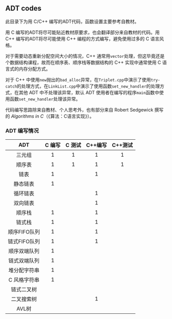 ## ADT codes

此目录下为用 C/C++ 编写的ADT代码，函数设置主要参考自教材。

用 C 编写的ADT将尽可能贴近教材原要求，也会翻译部分来自教材的代码。用 C++ 编写的ADT将尽可能使用 C++ 编程的方式编写，避免使用过多的 C 语言风格。

对于需要动态重新分配空间大小的情况，C++ 通常用`vector`处理，但这毕竟还是个数据结构课程，故而在顺序表、顺序栈等数据结构的 C++ 实现中通常使用 C 语言式的内存分配方式。

对于 C++ 中使用`new`抛出的`bad_alloc`异常，在`Triplet.cpp`中演示了使用`try-catch`的处理方式，在`LinkList.cpp`中演示了使用函数`set_new_handler`的处理方式，在其他 ADT 中不处理该异常，默认 ADT 使用者在编写的程序`main`函数中使用函数`set_new_handler`处理该异常。

代码编写思路除来自教材、个人思考外，也有部分来自 Robert Sedgewick 撰写的 *Algorithms in C*（《算法：C语言实现》）。

### ADT 编写情况

|ADT|C 编写|C 测试|C++编写|C++测试|
|:--:|:--:|:--:|:--:|:--:|
|三元组|1|1|1|1|
|顺序表|1|1|1|1|
|链表|1||1||
|静态链表|1||||
|循环链表|||1||
|双向链表|||1||
|顺序栈|1||1||
|链式栈|1||1||
|顺序FIFO队列|1||1||
|链式FIFO队列|1||1||
|顺序双端队列|1||||
|链式双端队列|1||||
|堆分配字符串|1||||
|C 风格字符串|1||||
|链式二叉树|||||
|二叉搜索树|||1||
|AVL树|||||